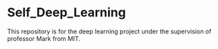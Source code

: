 # Self_Deep_Learning

This repository is for the deep learning project under the supervision of professor Mark from MIT.
